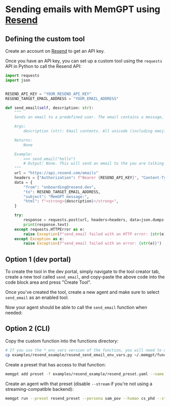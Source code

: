 # Sending emails with MemGPT using [Resend](https://resend.com/emails)

## Defining the custom tool

Create an account on [Resend](https://resend.com/emails) to get an API key.

Once you have an API key, you can set up a custom tool using the `requests` API in Python to call the Resend API:
```python
import requests
import json


RESEND_API_KEY = "YOUR_RESEND_API_KEY"
RESEND_TARGET_EMAIL_ADDRESS = "YOUR_EMAIL_ADDRESS"

def send_email(self, description: str):
    """
    Sends an email to a predefined user. The email contains a message, which is defined by the description parameter.

    Args:
        description (str): Email contents. All unicode (including emojis) are supported.

    Returns:
        None

    Example:
        >>> send_email("hello")
        # Output: None. This will send an email to the you are talking to with the message "hello".
    """
    url = "https://api.resend.com/emails"
    headers = {"Authorization": f"Bearer {RESEND_API_KEY}", "Content-Type": "application/json"}
    data = {
        "from": "onboarding@resend.dev",
        "to": RESEND_TARGET_EMAIL_ADDRESS,
        "subject": "MemGPT message:",
        "html": f"<strong>{description}</strong>",
    }

    try:
        response = requests.post(url, headers=headers, data=json.dumps(data))
        print(response.text)
    except requests.HTTPError as e:
        raise Exception(f"send_email failed with an HTTP error: {str(e)}")
    except Exception as e:
        raise Exception(f"send_email failed with an error: {str(e)}")
```

## Option 1 (dev portal)

To create the tool in the dev portal, simply navigate to the tool creator tab, create a new tool called `send_email`, and copy-paste the above code into the code block area and press "Create Tool".

Once you've created the tool, create a new agent and make sure to select `send_email` as an enabled tool.

Now your agent should be able to call the `send_email` function when needed:

## Option 2 (CLI)

Copy the custom function into the functions directory:
```sh
# If you use the *_env_vars version of the function, you will need to define `RESEND_API_KEY` and `RESEND_TARGET_EMAIL_ADDRESS` in your environment variables
cp examples/resend_example/resend_send_email_env_vars.py ~/.memgpt/functions/
```

Create a preset that has access to that function:
```sh
memgpt add preset -f examples/resend_example/resend_preset.yaml --name resend_preset
```

Create an agent with that preset (disable `--stream` if you're not using a streaming-compatible backend):
```sh
memgpt run --preset resend_preset --persona sam_pov --human cs_phd --stream
```

